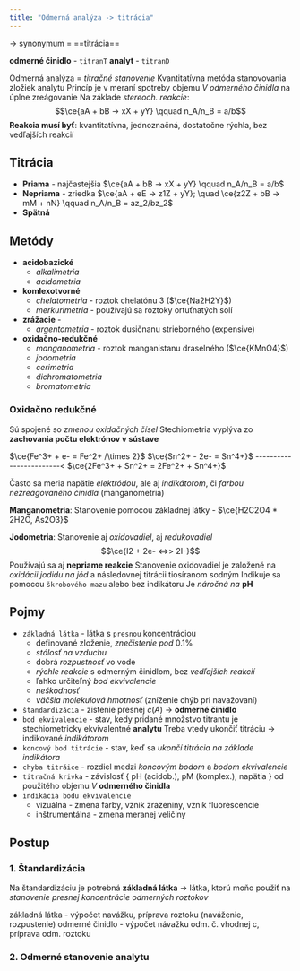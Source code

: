 ```yaml
---
title: "Odmerná analýza -> titrácia"
---
```


-> synonymum = ==titrácia==

**odmerné činidlo** - `titranT`
**analyt** - `titranD`

Odmerná analýza = *titračné stanovenie*
Kvantitatívna metóda stanovovania zložiek analytu
Princíp je v meraní spotreby objemu $V$ *odmerného činidla* na úplne zreágovanie
Na základe *stereoch. reakcie*:
$$\ce{aA + bB -> xX + yY} \qquad n_A/n_B = a/b$$
**Reakcia musí byť**: kvantitatívna, jednoznačná, dostatočne rýchla, bez vedľajších reakcií

## Titrácia
- **Priama** - najčastejšia
$\ce{aA + bB -> xX + yY} \qquad n_A/n_B = a/b$
- **Nepriama** - zriedka
$\ce{aA + eE -> z1Z + yY}; \quad \ce{z2Z + bB -> mM + nN} \qquad n_A/n_B = az_2/bz_2$
- **Spätná**

## Metódy
- **acidobazické**
	- *alkalimetria*
	- *acidometria*
- **komlexotvorné**
	- *chelatometria* - roztok $\text{chelatónu 3}$ ($\ce{Na2H2Y}$)
	- *merkurimetria* - používajú sa roztoky ortuťnatých solí
- **zrážacie** - 
	- *argentometria* - roztok $\text{dusičnanu strieborného}$ (expensive)
- **oxidačno-redukčné**
	- *manganometria* - roztok $\text{manganistanu draselného}$ ($\ce{KMnO4}$)
	- *jodometria*
	- *cerimetria*
	- *dichromatometria*
	- *bromatometria*

### Oxidačno redukčné
Sú spojené so *zmenou oxidačných čísel*
Stechiometria vyplýva zo **zachovania počtu elektrónov v sústave**

$\ce{Fe^3+ + e- = Fe^2+  /\times 2}$ 
$\ce{Sn^2+ - 2e- = Sn^4+}$ 
------------------------<
$\ce{2Fe^3+ + Sn^2+ = 2Fe^2+ + Sn^4+}$ 

Často sa meria napätie *elektródou*, ale aj *indikátorom*, či *farbou nezreágovaného činidla* (manganometria)

**Manganometria**:
Stanovenie pomocou základnej látky - $\ce{H2C2O4 * 2H2O, As2O3}$

**Jodometria**:
Stanovenie aj *oxidovadiel*, aj *redukovadiel*
$$\ce{I2 + 2e- <=>> 2I-}$$
Používajú sa aj **nepriame reakcie**
Stanovenie oxidovadiel je založené na *oxidácii jodidu na jód* a následovnej titrácii $\text{tiosíranom sodným}$
Indikuje sa pomocou `škrobového mazu` alebo bez indikátoru
Je *náročná na* $\textbf{pH}$

## Pojmy
- `základná látka` - látka s `presnou` koncentráciou
	- definované zloženie, *znečistenie pod* $0.1\%$
	- *stálosť na vzduchu*
	- dobrá *rozpustnosť* vo vode
	- *rýchle reakcie* s odmerným činidlom, bez *vedľajších reakcií*
	- ľahko určiteľný *bod ekvivalencie*
	- *neškodnosť*
	- *väčšia molekulová hmotnosť* (zníženie chýb pri navažovaní)
- `štandardizácia` - zistenie presnej $c(A)$ -> **odmerné činidlo**
- `bod ekvivalencie` - stav, kedy pridané množstvo titrantu je stechiometricky ekvivalentné **analytu**
Treba vtedy ukončiť titráciu -> indikované *indikátorom*
- `koncový bod titrácie` - stav, keď sa *ukončí titrácia na základe indikátora*
- `chyba titráice` - rozdiel medzi *koncovým bodom* a *bodom ekvivalencie*
- `titračná krivka` - závislosť { pH (acidob.), pM (komplex.), napätia } od použitého objemu $V$ **odmerného činidla**
- `indikácia bodu ekvivalencie`
	- vizuálna - zmena farby, vznik zrazeniny, vznik fluorescencie
	- inštrumentálna - zmena meranej veličiny

## Postup
### 1. Štandardizácia
Na štandardizáciu je potrebná **základná látka**
-> látka, ktorú moňo použiť na *stanovenie presnej koncentrácie odmerných roztokov*

základná látka - výpočet navážku, príprava roztoku (naváženie, rozpustenie)
odmerné činidlo - výpočet návažku odm. č. vhodnej c, príprava odm. roztoku

### 2. Odmerné stanovenie analytu